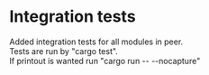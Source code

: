 # Integration tests
Added integration tests for all modules in peer.  
Tests are run by "cargo test".  
If printout is wanted run "cargo run -- --nocapture"  
